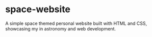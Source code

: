# space-website
A simple space themed personal website built with HTML and CSS, showcasing my in astronomy and web development.
